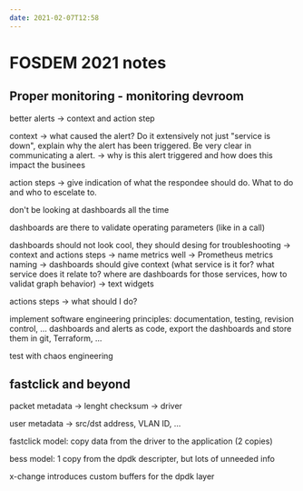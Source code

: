 ```yaml
---
date: 2021-02-07T12:58
---
```


# FOSDEM 2021 notes

## Proper monitoring - monitoring devroom

better alerts -> context and action step

context -> what caused the alert? Do it extensively not just "service is down", explain why the alert
has been triggered. Be very clear in communicating a alert.
    -> why is this alert triggered  and how does this impact the businees
    
action steps -> give indication of what the respondee should do. What to do and who to escelate to.

don't be looking at dashboards all the time

dashboards are there to validate operating parameters (like in a call)

dashboards should not look cool, they should desing for troubleshooting
-> context and actions steps
-> name metrics well -> Prometheus metrics naming
-> dashboards should give context (what service is it for? what service does it relate to? where are dashboards for those services, how to validat graph behavior)
-> text widgets

actions steps -> what should I do?

implement software engineering principles: documentation, testing, revision control, ...
dashboards and alerts as code, export the dashboards and store them in git, Terraform, ...

test with chaos engineering

## fastclick and beyond

packet metadata -> lenght checksum -> driver

user metadata -> src/dst address, VLAN ID, ...

fastclick model:
copy data from the driver to the application (2 copies)

bess model:
1 copy from the dpdk descripter, but lots of unneeded info

x-change introduces custom buffers for the dpdk layer
